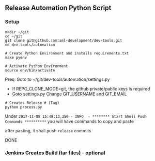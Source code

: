 ## Release Automation Python Script


### Setup
```shell
mkdir ~/git
cd ~/git
git clone git@github.com:aml-development/dev-tools.git
cd dev-tools/automation

# Create Python Environment and installs requirements.txt
make pyenv

# Activate Python Environment
source env/bin/activate

````

Preq: Goto to ~/git/dev-tools/automation/settings.py
 - If REPO_CLONE_MODE=git, the github private/public keys is required
 - Goto settings.py Change GIT_USERNAME and GIT_EMAIL
 
````
# Creates Release # (Tag)
python process.py
````

Under `2017-11-08 15:48:13,356 - INFO  - ******** Start Shell Push Commands **********`
you will have commands to copy and paste

after pasting, it shall push `release` commits

DONE

### Jenkins Creates Build (tar files) - optional 
